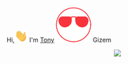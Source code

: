 # <h1 align="center">
 Hi,<img src="https://raw.githubusercontent.com/ABSphreak/ABSphreak/master/gifs/Hi.gif" width="30px" />
 I'm <a href="https://tonynguyenit18.github.io/">Tony<a>
 <img width="80" src="https://raw.githubusercontent.com/tonynguyenit18/tonynguyenit18/main/static/happy-face.gif">
 Gizem</h1>
<p align="center">
    <img width="200" src="https://camo.githubusercontent.com/6607041227d81f650340ff070cc2843518acad359b57e5bb054a9fb7127aa041/68747470733a2f2f63646e2e6472696262626c652e636f6d2f75736572732f323634363432332f73637265656e73686f74732f353530373139362f636f6d70757465722e676966.gif">
</p>
